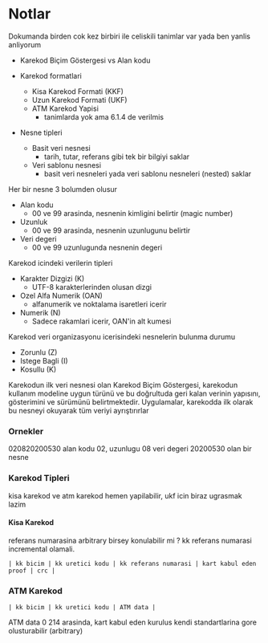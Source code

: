 # Notlar

Dokumanda birden cok kez birbiri ile celiskili tanimlar var yada ben yanlis anliyorum

- Karekod Biçim Göstergesi vs Alan kodu
- Karekod formatlari
  - Kisa Karekod Formati (KKF)
  - Uzun Karekod Formati (UKF)
  - ATM Karekod Yapisi
    - tanimlarda yok ama 6.1.4 de verilmis

- Nesne tipleri
  - Basit veri nesnesi
    - tarih, tutar, referans gibi tek bir bilgiyi saklar
  - Veri sablonu nesnesi
    - basit veri nesneleri yada veri sablonu nesneleri (nested) saklar

Her bir nesne 3 bolumden olusur

- Alan kodu
  - 00 ve 99 arasinda, nesnenin kimligini belirtir (magic number)
- Uzunluk
  - 00 ve 99 arasinda, nesnenin uzunlugunu belirtir
- Veri degeri
  - 00 ve 99 uzunlugunda nesnenin degeri

Karekod icindeki verilerin tipleri

- Karakter Dizgizi (K)
  - UTF-8 karakterlerinden olusan dizgi
- Ozel Alfa Numerik (OAN)
  - alfanumerik ve noktalama isaretleri icerir
- Numerik (N)
  - Sadece rakamlari icerir, OAN'in alt kumesi

Karekod veri organizasyonu icerisindeki nesnelerin bulunma durumu

- Zorunlu (Z)
- Istege Bagli (I)
- Kosullu (K)

Karekodun ilk veri nesnesi olan Karekod Biçim Göstergesi, karekodun kullanım modeline uygun türünü
ve bu doğrultuda geri kalan verinin yapısını, gösterimini ve sürümünü belirtmektedir. Uygulamalar,
karekodda ilk olarak bu nesneyi okuyarak tüm veriyi ayrıştırırlar

### Ornekler

020820200530 alan kodu 02, uzunlugu 08 veri degeri 20200530 olan bir nesne

### Karekod Tipleri

kisa karekod ve atm karekod hemen yapilabilir, ukf icin biraz ugrasmak lazim

#### Kisa Karekod

referans numarasina arbitrary birsey konulabilir mi ? kk referans numarasi incremental olamali.

```
| kk bicim | kk uretici kodu | kk referans numarasi | kart kabul eden proof | crc |
```

### ATM Karekod

```
| kk bicim | kk uretici kodu | ATM data |
```

ATM data 0 214 arasinda, kart kabul eden kurulus kendi standartlarina gore olusturabilir (arbitrary)